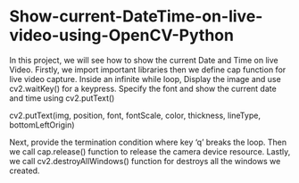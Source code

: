 # Show-current-DateTime-on-live-video-using-OpenCV-Python

In this project, we will see how to show the current Date and Time on live Video. Firstly, we import important libraries then we define cap function for live video capture. Inside an infinite while loop, Display the image and use cv2.waitKey()  for a keypress. Specify the font and show the current date and time using cv2.putText()      

cv2.putText(img, position, font, fontScale, color, thickness, lineType, bottomLeftOrigin) 

Next,  provide the termination condition where key ‘q’ breaks the loop. Then we call cap.release()  function to release the camera device resource. Lastly, we call cv2.destroyAllWindows() function for destroys all the windows we created.

